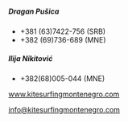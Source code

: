 

##### Dragan Pušica
- +381 (63)7422-756 (SRB)
- +382 (69)736-689 (MNE)


##### Ilija Nikitović
- +382(68)005-044 (MNE)

www.kitesurfingmontenegro.com

info@kitesurfingmontenegro.com
